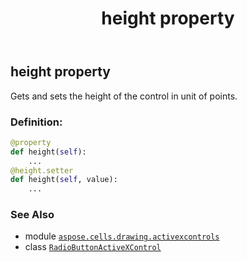 ﻿---
title: height property
second_title: Aspose.Cells for Python via .NET API References
description: 
type: docs
weight: 110
url: /aspose.cells.drawing.activexcontrols/radiobuttonactivexcontrol/height/
is_root: false
---

## height property


Gets and sets the height of the control in unit of points.
### Definition:
```python
@property
def height(self):
    ...
@height.setter
def height(self, value):
    ...
```

### See Also
* module [`aspose.cells.drawing.activexcontrols`](../../)
* class [`RadioButtonActiveXControl`](/cells/python-net/aspose.cells.drawing.activexcontrols/radiobuttonactivexcontrol)
